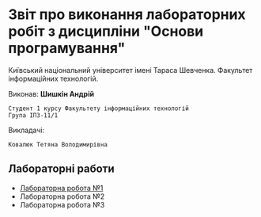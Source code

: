 # Звіт про виконання лабораторних робіт з дисципліни "Основи програмування"

Київський національний університет імені Тараса Шевченка. Факультет інформаційних технологій.

Виконав: **Шишкін Андрій**

    Студент 1 курсу Факультету інформаційних технологій
    Група ІПЗ-11/1

Викладачі:

    Ковалюк Тетяна Володимирівна

## Лабораторні работи
                
+ [Лабораторна робота №1](https://andreyshyshkin.github.io/Labs/op/labs/lab1/lab-report)
+ Лабораторна робота  №2
+ Лабораторна робота  №3
                
